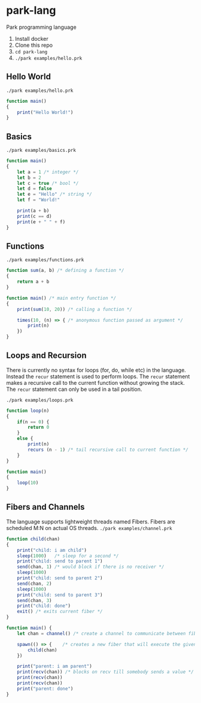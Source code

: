 # park-lang
Park programming language

1. Install docker
2. Clone this repo
3. ```cd park-lang```
4. ```./park examples/hello.prk```

## Hello World 
```./park examples/hello.prk```
```javascript
function main()
{
    print("Hello World!")
}
```

## Basics
```./park examples/basics.prk```
```javascript
function main()
{
    let a = 1 /* integer */
    let b = 2 
    let c = true /* bool */
    let d = false 
    let e = "Hello" /* string */
    let f = "World!"

    print(a + b)
    print(c == d)
    print(e + " " + f)
}
```

## Functions
```./park examples/functions.prk```
```javascript
function sum(a, b) /* defining a function */
{
    return a + b
}

function main() /* main entry function */
{
    print(sum(10, 20)) /* calling a function */

    times(10, (n) => { /* anonymous function passed as argument */
        print(n)
    })
}
```

## Loops and Recursion
There is currently no syntax for loops (for, do, while etc) in the language.
Instead the ```recur``` statement is used to perform loops. The ```recur``` statement
makes a recursive call to the current function without growing the stack.
The ```recur``` statement can only be used in a tail position.

```./park examples/loops.prk```
```javascript
function loop(n)
{
    if(n == 0) {
        return 0
    }
    else {
        print(n)
        recurs (n - 1) /* tail recursive call to current function */
    }
}

function main()
{
    loop(10) 
}
```

## Fibers and Channels
The language supports lightweight threads named Fibers. Fibers are scheduled 
M:N on actual OS threads.
```./park examples/channel.prk```
```javascript
function child(chan)
{
    print("child: i am child")
    sleep(1000)   /* sleep for a second */
    print("child: send to parent 1")
    send(chan, 1) /* would block if there is no receiver */
    sleep(1000)
    print("child: send to parent 2")
    send(chan, 2)
    sleep(1000)
    print("child: send to parent 3")
    send(chan, 3)
    print("child: done")
    exit() /* exits current fiber */
}

function main() {
    let chan = channel() /* create a channel to communicate between fibers */

    spawn(() => {    /* creates a new fiber that will execute the given function */
        child(chan)
    })

    print("parent: i am parent")
    print(recv(chan)) /* blocks on recv till somebody sends a value */
    print(recv(chan))
    print(recv(chan))
    print("parent: done")
}
```
